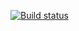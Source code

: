 [![Build status](https://ci.appveyor.com/api/projects/status/uv4s7syfo51dukhk?svg=true)](https://ci.appveyor.com/project/Margarita2113/ci-1)